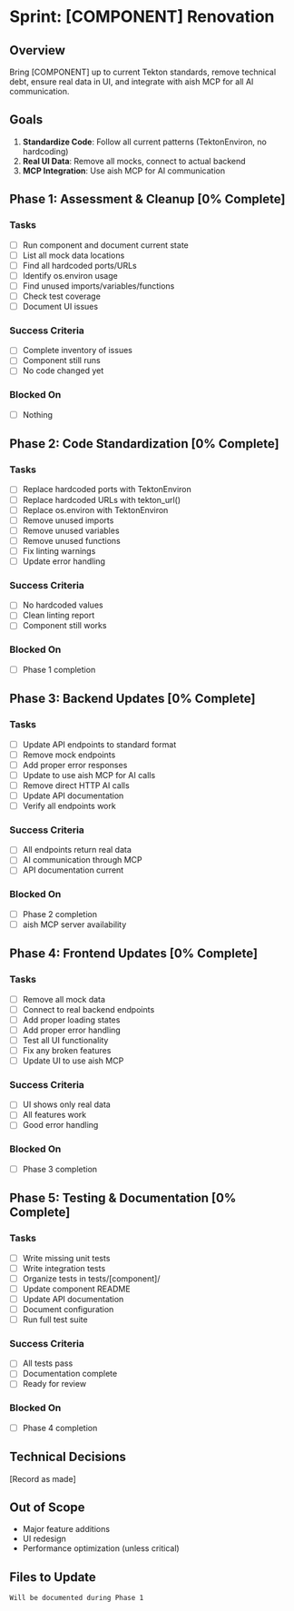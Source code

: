 # Sprint: [COMPONENT] Renovation

## Overview
Bring [COMPONENT] up to current Tekton standards, remove technical debt, ensure real data in UI, and integrate with aish MCP for all AI communication.

## Goals
1. **Standardize Code**: Follow all current patterns (TektonEnviron, no hardcoding)
2. **Real UI Data**: Remove all mocks, connect to actual backend
3. **MCP Integration**: Use aish MCP for AI communication

## Phase 1: Assessment & Cleanup [0% Complete]

### Tasks
- [ ] Run component and document current state
- [ ] List all mock data locations
- [ ] Find all hardcoded ports/URLs
- [ ] Identify os.environ usage
- [ ] Find unused imports/variables/functions
- [ ] Check test coverage
- [ ] Document UI issues

### Success Criteria
- [ ] Complete inventory of issues
- [ ] Component still runs
- [ ] No code changed yet

### Blocked On
- [ ] Nothing

## Phase 2: Code Standardization [0% Complete]

### Tasks
- [ ] Replace hardcoded ports with TektonEnviron
- [ ] Replace hardcoded URLs with tekton_url()
- [ ] Replace os.environ with TektonEnviron
- [ ] Remove unused imports
- [ ] Remove unused variables  
- [ ] Remove unused functions
- [ ] Fix linting warnings
- [ ] Update error handling

### Success Criteria
- [ ] No hardcoded values
- [ ] Clean linting report
- [ ] Component still works

### Blocked On
- [ ] Phase 1 completion

## Phase 3: Backend Updates [0% Complete]

### Tasks
- [ ] Update API endpoints to standard format
- [ ] Remove mock endpoints
- [ ] Add proper error responses
- [ ] Update to use aish MCP for AI calls
- [ ] Remove direct HTTP AI calls
- [ ] Update API documentation
- [ ] Verify all endpoints work

### Success Criteria
- [ ] All endpoints return real data
- [ ] AI communication through MCP
- [ ] API documentation current

### Blocked On
- [ ] Phase 2 completion
- [ ] aish MCP server availability

## Phase 4: Frontend Updates [0% Complete]

### Tasks
- [ ] Remove all mock data
- [ ] Connect to real backend endpoints
- [ ] Add proper loading states
- [ ] Add proper error handling
- [ ] Test all UI functionality
- [ ] Fix any broken features
- [ ] Update UI to use aish MCP

### Success Criteria
- [ ] UI shows only real data
- [ ] All features work
- [ ] Good error handling

### Blocked On
- [ ] Phase 3 completion

## Phase 5: Testing & Documentation [0% Complete]

### Tasks
- [ ] Write missing unit tests
- [ ] Write integration tests
- [ ] Organize tests in tests/[component]/
- [ ] Update component README
- [ ] Update API documentation
- [ ] Document configuration
- [ ] Run full test suite

### Success Criteria
- [ ] All tests pass
- [ ] Documentation complete
- [ ] Ready for review

### Blocked On
- [ ] Phase 4 completion

## Technical Decisions
[Record as made]

## Out of Scope
- Major feature additions
- UI redesign
- Performance optimization (unless critical)

## Files to Update
```
Will be documented during Phase 1
```